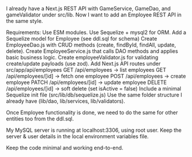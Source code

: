 I already have a Next.js REST API with GameService, GameDao, and gameValidator under src/lib.
Now I want to add an Employee REST API in the same style.

Requirements:
Use ESM modules.
Use Sequelize + mysql2 for ORM.
Add a Sequelize model for Employee (see ddl.sql for schema)
Create EmployeeDao.js with CRUD methods (create, findById, findAll, update, delete).
Create EmployeeService.js that calls DAO methods and applies basic business logic.
Create employeeValidator.js for validating create/update payloads (use zod).
Add Next.js API routes under src/app/api/employees
	GET /api/employees → list employees
	GET /api/employees/[id] → fetch one employee
	POST /api/employees → create employee
	PATCH /api/employees/[id] → update employee
	DELETE /api/employees/[id] → soft delete (set isActive = false)
Include a minimal Sequelize init file (src/lib/db/sequelize.js)
Use the same folder structure I already have (lib/dao, lib/services, lib/validators).

Once Employee functionality is done, we need to do the same for other entities too from the ddl.sql.

My MySQL server is running at localhost:3306, using root user. Keep the server & user details in the local environment variables file.

Keep the code minimal and working end-to-end.